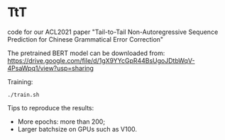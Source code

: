 # TtT
code for our ACL2021 paper "Tail-to-Tail Non-Autoregressive Sequence Prediction for Chinese Grammatical Error Correction"

The pretrained BERT model can be downloaded from: https://drive.google.com/file/d/1gX9YYcGpR44BsUgoJDtbWqV-4PsaWpq1/view?usp=sharing

Training:
```
./train.sh
```

Tips to reproduce the results:
- More epochs: more than 200;
- Larger batchsize on GPUs such as V100.
